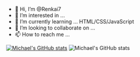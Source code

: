 - 👋 Hi, I’m @Renkai7
- 👀 I’m interested in ...
- 🌱 I’m currently learning ... HTML/CSS/JavaScript
- 💞️ I’m looking to collaborate on ...
- 📫 How to reach me ...

<!---
Renkai7/Renkai7 is a ✨ special ✨ repository because its `README.md` (this file) appears on your GitHub profile.
You can click the Preview link to take a look at your changes.
--->

[![Michael's GitHub stats](https://github-readme-stats.vercel.app/api?username=Renkai7)](https://github.com/renkai7/github-readme-stats)
![Michael's GitHub stats](https://github-readme-stats.vercel.app/api?username=Renkai7&show_icons=true&theme=tokyonight)

